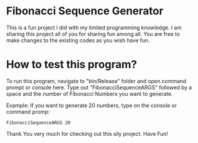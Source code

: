 # Fibonacci Sequence Generator
This is a fun project I did with my limited programming knowledge. I am sharing this project all of you for sharing fun among all. You are free to make changes to the existing codes as you wish have fun.

# How to test this program?
To run this program, navigate to "bin/Release" folder and open command prompt or console here. Type out "FibonacciSequenceARGS" followed by a space and the number of Fibonacci Numbers you want to generate.

Example:
If you want to generate 20 numbers, type on the console or command promp:
```
FibonacciSequenceARGS 20
```
Thank You very much for checking out this sily project. Have Fun!
